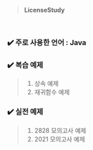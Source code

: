 > **LicenseStudy**
</br>

### :heavy_check_mark: 주로 사용한 언어 : Java

### :heavy_check_mark: 복습 예제
> 1. 상속 예제
> 2. 재귀함수 예제

### :heavy_check_mark: 실전 예제
> 1. 2828 모의고사 예제
> 3. 2021 모의고사 예제
